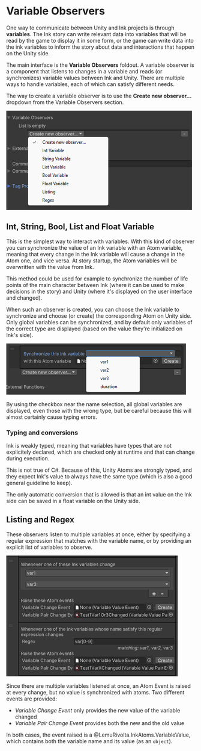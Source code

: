 ﻿---
uid: variable-observers
---
# Variable Observers

One way to communicate between Unity and Ink projects is through **variables**. The Ink story can write relevant data into variables that will be read by the game to display it in some form, or the game can write data into the ink variables to inform the story about data and interactions that happen on the Unity side.

The main interface is the **Variable Observers** foldout. A variable observer is a component that listens to changes in a variable and reads (or synchronizes) variable values between Ink and Unity. There are multiple ways to handle variables, each of which can satisfy different needs.

The way to create a variable observer is to use the **Create new observer...** dropdown from the Variable Observers section.

![](../images/observers-create.png)

## Int, String, Bool, List and Float Variable

This is the simplest way to interact with variables. With this kind of observer you can synchronize the value of an Ink variable with an Atom variable, meaning that every change in the Ink variable will cause a change in the Atom one, and vice versa. At story startup, the Atom variables will be overwritten with the value from Ink.

This method could be used for example to synchronize the number of life points of the main character between Ink (where it can be used to make decisions in the story) and Unity (where it's displayed on the user interface and changed).

When such an observer is created, you can choose the Ink variable to synchronize and choose (or create) the corresponding Atom on Unity side. Only global variables can be synchronized, and by default only variables of the correct type are displayed (based on the value they're initialized on Ink's side).

![](../images/observers-synch-1.png)

By using the checkbox near the name selection, all global variables are displayed, even those with the wrong type, but be careful because this will almost certainly cause typing errors.

### Typing and conversions

Ink is weakly typed, meaning that variables have types that are not explicitely declared, which are checked only at runtime and that can change during execution.

This is not true of C#. Because of this, Unity Atoms are strongly typed, and they expect Ink's value to always have the same type (which is also a good general guideline to keep).

The only automatic conversion that is allowed is that an int value on the Ink side can be saved in a float variable on the Unity side.

## Listing and Regex

These observers listen to multiple variables at once, either by specifying a regular expression that matches with the variable name, or by providing an explicit list of variables to observe.

![](../images/observers-synch-2.png)

Since there are multiple variables listened at once, an Atom Event is raised at every change, but no value is synchronized with atoms. Two different events are provided:

- *Variable Change Event* only provides the new value of the variable changed
- *Variable Pair Change Event* provides both the new and the old value

In both cases, the event raised is a @LemuRivolta.InkAtoms.VariableValue, which contains both the variable name and its value (as an `object`).
